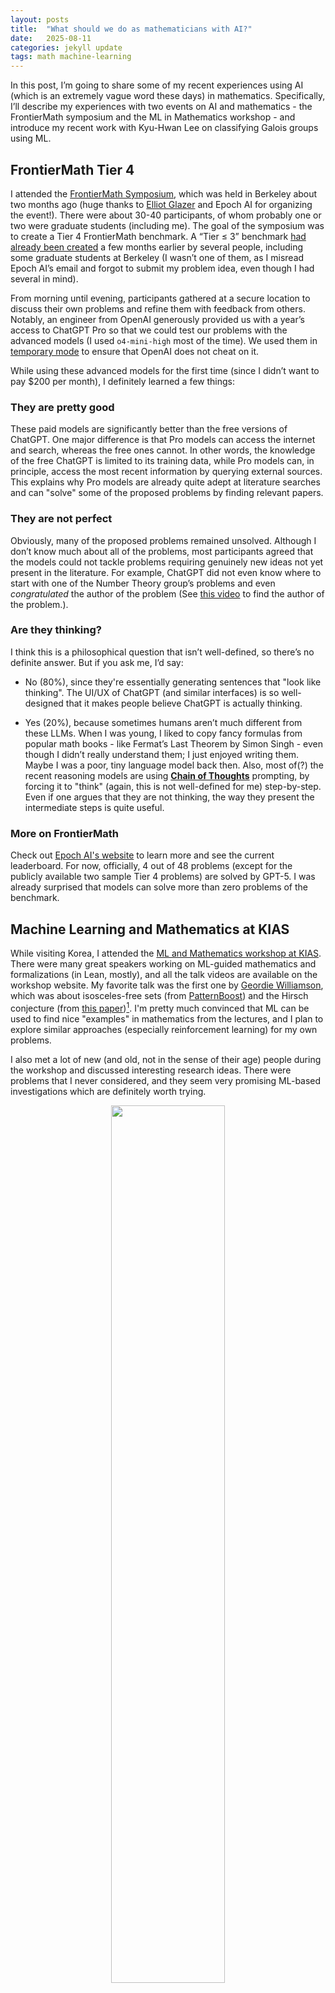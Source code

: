 ```yaml
---
layout: posts
title:  "What should we do as mathematicians with AI?"
date:   2025-08-11
categories: jekyll update
tags: math machine-learning
---
```


In this post, I’m going to share some of my recent experiences using AI (which is an extremely vague word these days) in mathematics.
Specifically, I’ll describe my experiences with two events on AI and mathematics - the FrontierMath symposium and the ML in Mathematics workshop - and introduce my recent work with Kyu-Hwan Lee on classifying Galois groups using ML.

## FrontierMath Tier 4

I attended the [FrontierMath Symposium](https://frontiermath-symposium.epoch.ai/), which was held in Berkeley about two months ago (huge thanks to [Elliot Glazer](https://x.com/ElliotGlazer) and Epoch AI for organizing the event!). There were about 30-40 participants, of whom probably one or two were graduate students (including me). The goal of the symposium was to create a Tier 4 FrontierMath benchmark. A “Tier $\le$ 3” benchmark [had already been created](https://arxiv.org/abs/2411.04872) a few months earlier by several people, including some graduate students at Berkeley (I wasn’t one of them, as I misread Epoch AI’s email and forgot to submit my problem idea, even though I had several in mind).

From morning until evening, participants gathered at a secure location to discuss their own problems and refine them with feedback from others. Notably, an engineer from OpenAI generously provided us with a year’s access to ChatGPT Pro so that we could test our problems with the advanced models (I used `o4-mini-high` most of the time). We used them in [temporary mode](https://help.openai.com/en/articles/8914046-temporary-chat-faq) to ensure that OpenAI does not cheat on it.

While using these advanced models for the first time (since I didn’t want to pay $200 per month), I definitely learned a few things:

### They are pretty good

These paid models are significantly better than the free versions of ChatGPT. One major difference is that Pro models can access the internet and search, whereas the free ones cannot. In other words, the knowledge of the free ChatGPT is limited to its training data, while Pro models can, in principle, access the most recent information by querying external sources. This explains why Pro models are already quite adept at literature searches and can "solve" some of the proposed problems by finding relevant papers.

### They are not perfect

Obviously, many of the proposed problems remained unsolved. Although I don’t know much about all of the problems, most participants agreed that the models could not tackle problems requiring genuinely new ideas not yet present in the literature. For example, ChatGPT did not even know where to start with one of the Number Theory group’s problems and even *congratulated* the author of the problem (See [this video](https://youtu.be/ALH54xxDOAA?si=9_7bPX8OGQV2jlxm) to find the author of the problem.).


### Are they thinking?

I think this is a philosophical question that isn’t well-defined, so there’s no definite answer. But if you ask me, I’d say:

- No (80%), since they're essentially generating sentences that "look like thinking". The UI/UX of ChatGPT (and similar interfaces) is so well-designed that it makes people believe ChatGPT is actually thinking.

- Yes (20%), because sometimes humans aren’t much different from these LLMs. When I was young, I liked to copy fancy formulas from popular math books - like Fermat’s Last Theorem by Simon Singh - even though I didn’t really understand them; I just enjoyed writing them. Maybe I was a poor, tiny language model back then.
Also, most of(?) the recent reasoning models are using **[Chain of Thoughts](https://proceedings.neurips.cc/paper/2022/hash/9d5609613524ecf4f15af0f7b31abca4-Abstract-Conference.html)** prompting, by forcing it to "think" (again, this is not well-defined for me) step-by-step. Even if one argues that they are not thinking, the way they present the intermediate steps is quite useful.


### More on FrontierMath

Check out [Epoch AI's website](https://epoch.ai/frontiermath) to learn more and see the current leaderboard.
For now, officially, 4 out of 48 problems (except for the publicly available two sample Tier 4 problems) are solved by GPT-5.
I was already surprised that models can solve more than zero problems of the benchmark.


## Machine Learning and Mathematics at KIAS

While visiting Korea, I attended the [ML and Mathematics workshop at KIAS](http://events.kias.re.kr/h/MLM2025/?pageNo=5840).
There were many great speakers working on ML-guided mathematics and formalizations (in Lean, mostly), and all the talk videos are available on the workshop website.
My favorite talk was the first one by [Geordie Williamson](https://www.maths.usyd.edu.au/u/geordie/), which was about isosceles-free sets (from [PatternBoost](https://arxiv.org/abs/2411.00566)) and the Hirsch conjecture (from [this paper](https://arxiv.org/abs/2502.05199))[^1].
I'm pretty much convinced that ML can be used to find nice "examples" in mathematics from the lectures, and I plan to explore similar approaches (especially reinforcement learning) for my own problems.

I also met a lot of new (and old, not in the sense of their age) people during the workshop and discussed interesting research ideas.
There were problems that I never considered, and they seem very promising ML-based investigations which are definitely worth trying.


<p align="center">
<img src="/assets/images/KIAS-MLM.jpg" style="width:60%">
</p>


## Using ML in my own research (Learning Galois group of number fields)


After returning from the workshop, I finally finished [the paper](https://arxiv.org/abs/2508.06670) that I had been working on with Professor [Kyu-Hwan Lee](https://khlee-math.github.io/). A previous paper by He, Lee, and Oliver used logistic regression and decision tree models to classify Galois groups (and other invariants such as degree or class numbers), finding that the models could predict with high accuracy. Our paper explains *why* they work well, by interpreting the trained models.

The most interesting case involved degree-9 extensions. If we restrict our attention to Galois extensions, there are two possible Galois groups: $\mathbb{Z}/9\mathbb{Z}$ or $(\mathbb{Z}/3\mathbb{Z})^2$.
By using the first 1000 Dedekind zeta coefficients (for each $n \ge 1$, $a_n$ is the number of integral ideals $\mathfrak{a} \subseteq \mathcal{O}\_K$ of index $n$), the decision tree model achieved 100%(!) accuracy on a test set[^2] for distinguishing between two groups.
Especially, it is very easy to guess what the model is actually doing:


<p align="center">
<img src="/assets/images/nonic-dt.png" style="width:60%">
<figcaption align="center">Trained decision tree model on degree 9 Galois number fields. Here $C_n$ denotes the cyclic group of order $n$.</figcaption>
</p>

We found that the model only uses *three* coefficients out of 1000 - 1000, 343, and 27 - all of which are perfect cubes!
More precisely, it predicts a Galois group to be $\mathbb{Z} / 9\mathbb{Z}$ if $a_{m^3} = 0$ for some $m \ge 1$.
It turns out that this criterion holds for any degree 9 Galois extension, which was previously unknown (a similar result holds for any Galois extensions of degree $\ell^2$ for prime $\ell$).
We also studied Galois extensions of degree 4, 6, 8, and 10, observing and proving additional interesting results by interpreting the ML models.


### Use cases of ChatGPTs 

There are at least two ways in which ChatGPT proved useful while writing the paper.

1. **Literature search.** It’s very good at locating papers and references. I asked for the statements of theorems that were likely known but that I hadn’t seen before, and it correctly provided the references.
You definitely need the `Search` option for this.

2. **Code generation.** I needed LaTeX figures for the decision tree models and initially spent a lot of time drawing them one by one using the forest package. I realized I could ask ChatGPT to write Python code that generates the appropriate LaTeX code for the decision trees, which worked almost perfectly. Although I had to make a few follow-up requests to fix minor issues (such as escaping backslashes in the generated text), it handled them easily. You can view the chat history [here](https://chatgpt.com/share/684b17ac-47dc-800b-b737-504123fb6ca6) with `o4-mini-high`.


## What should I (we?) do in the present and future as a mathematician

I hope my experiences have convinced you that AI can assist mathematical research in several ways: finding new (counter)examples, locating relevant papers, writing supplementary code, and more. As a concluding remark, I share my thoughts on how I plan to use AI in my future research.

- Again, LLMs can serve as powerful, flexible search engines far beyond simple web searches. I will continue to use them to locate the papers I need so that I don’t waste time reproving known results. However, LLMs still suffer from hallucinations, which are nearly impossible to eliminate completely. Therefore, it’s crucial to carefully check any answers or cited references and verify the information before trusting it. That is definitely human's work (at least for now, until we get formally verified LLM).

- They can do "boring" things for you. You can ask the models to do not-fun part of your research, something you can definitely do yourself but you don't want to do, so that you can focus on the fun part. Again, you need to check carefully if they give correct answers or bullshits.

    For example, I had to do some tedious elementary computations with trigonometric series for my paper I just finished, such as computing the sum $\sum_{k=1}^{n} a^k \sin(k x)$. This can be done by using Euler's formula and geometric series, but I may need to spend 5 minutes of my life. I can also try to google it to make sure that my computation is correct, which may need an additional 5 minutes of my life. Instead, I asked this to `o3-pro`, and it gave me a formula. I'm pretty sure that this is recorded in a reference and probably it just copy-and-pasted the knowledge, but it can provide a reference and at least I can believe it. Although `o3-pro` failed a lot for more complicated computations, `GPT-5 pro` successfully did the same calculation with much fewer attempts (FYI, the paper will be on arXiv soon).  

- One might ask an LLM to prove new theorems. This is clearly more difficult than searching for references, and LLMs struggle to produce proofs requiring genuinely novel ideas not present in the literature[^3]. However, I found them useful even when they produced incorrect jargon, because they often pointed me toward the right references. Moreover, completely wrong ideas can sometimes inspire new insights; it’s common to get fresh ideas from discussions with mathematicians in other fields.

- Not all AI tools are LLMs. There are many examples where (non-LLM) AI has helped mathematicians find new (extremal) examples or discover relations among mathematical objects previously unknown. For the former, reinforcement learning has shown success; for the latter, interpretability is key. Ideally, humans identify new patterns in the examples and relations generated by AI models, leading to the development of new theory.

- It is clear that they are growing very fast. There are already 3-4 models claiming gold medals on this year's IMO, and I also have some other examples that I have not mentioned in this post, where LLMs can actually solve easy but still nontrivial research problems completely. If this continues and eventually whatever AI solves a very hard open problem in mathematics, should we all quit math? My own answer is no. What I expect is that the AI will definitely contribute to solving some hard open problems, but it would be a collaboration between humans and AIs, not solely an AI's work instead. I guess this is one possible future of AI in mathematics (which is already happening in some sense).

- Since the advent of AlphaGo, Go players have begun studying the game based on AI’s moves. Of course, it has now become nearly impossible for humans to beat AI in Go, but I believe this situation has both advantages and disadvantages. AI is designed to make moves that maximize the probability of winning in Go, but it may no longer retain the artistic aspects that the game once had. (In fact, Lee Sedol retired from professional Go after his match with AlphaGo, and he mentioned in an interview that it was partly for such a reason.)

    Similarly, if mathematical AI develops, it will ultimately be trained to return correct proofs as its highest goal — but in mathematics, producing a proof itself may not always be the only objective. Personally, I believe mathematical proofs can also be viewed as a form of art, and if AI is trained solely with the goal of finding the right answer, such “artistic” proofs may actually become harder to find.
    Just like how images generated by generative AI can sometimes evoke the uncanny valley, there is a good chance that proofs produced by a mathematical AI might not ultimately be the “Proofs from the Book” we truly desire. From this perspective, “human-scented proofs” will continue to be in demand. 

[^1]: There was one more problem about knot theory, which seems to be an in-progress work and not published yet.

[^2]: We also proved that there are infinitely many nonic Galois extensions that will be classified incorrectly under the tree above. But the discriminant of such fields is probably huge and does not appear in LMFDB.

[^3]: Again, this is not a well-defined claim, since it is hard to say what is a "new idea". Almost all - probably all - ideas of mathematics are built upon the ideas from the past, so one can claim that all mathematics can be interpolated from the known results. However, some of the pioneering works are definitely based on "novel" ideas that have not appeared before.

